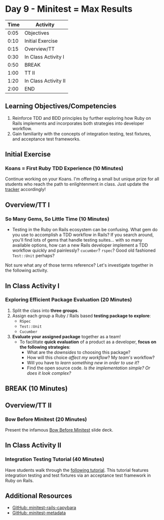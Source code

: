 # Day 9 - Minitest = Max Results

| Time | Activity            |
| ---- | ------------------- |
| 0:05 | Objectives          |
| 0:10 | Initial Exercise    |
| 0:15 | Overview/TT         |
| 0:30 | In Class Activity I |
| 0:50 | BREAK               |
| 1:00 | TT II               |
| 1:20 | In Class Activity II|
| 2:00 | END                 |

## Learning Objectives/Competencies

1. Reinforce TDD and BDD principles by further exploring how Ruby on Rails implements and incorporates both strategies into developer workflow.
1. Gain familiarity with the concepts of integration testing, test fixtures, and acceptance test frameworks.

## Initial Exercise

### Koans = First Ruby TDD Experience (10 Minutes)

Continue working on your Koans. I'm offering a small but unique prize for all students who reach the path to enlightenment in class. Just update the [tracker](https://make.sc/trackbew1.3) accordingly!

## Overview/TT I

### So Many Gems, So Little Time (10 Minutes)

- Testing in the Ruby on Rails ecosystem can be confusing. What gem do you use to accomplish a TDD workflow in Rails? If you search around, you'll find lots of gems that handle testing suites... with so many available options, how can a new Rails developer implement a TDD workflow quickly and painlessly? `cucumber`? `rspec`? Good old fashioned `Test::Unit` perhaps?

Not sure what any of those terms reference? Let's investigate together in the following activity.

## In Class Activity I

### Exploring Efficient Package Evaluation (20 Minutes)

1. Split the class into **three groups**.
1. Assign each group a Ruby / Rails based **testing package to explore**:
    - `RSpec`
    - `Test::Unit`
    - `Cucumber`
1. **Evaluate your assigned package** together as a team!
    - To facilitate **quick evaluation** of a product as a developer, **focus on the following strategies**:
        - What are the _downsides_ to choosing this package?
        - How will this choice _affect my workflow_? My _team's_ workflow?
        - Will you have to _learn something new in order to use it_?
        - Find the open source code. _Is the implementation simple? Or does it look complex?_

## BREAK (10 Minutes)

## Overview/TT II

### Bow Before Minitest (20 Minutes)

Present the infamous [Bow Before Minitest](bow_before_minitest.pdf) slide deck.

## In Class Activity II

### Integration Testing Tutorial (40 Minutes)

Have students walk through the [following tutorial](https://semaphoreci.com/community/tutorials/integration-testing-ruby-on-rails-with-minitest-and-capybara).  This tutorial features integration testing and test fixtures via an acceptance test framework in Ruby on Rails.

## Additional Resources

* [GitHub: minitest-rails-capybara](https://github.com/blowmage/minitest-rails-capybara)
* [GitHub: minitest-metadata](https://github.com/wojtekmach/minitest-metadata)

